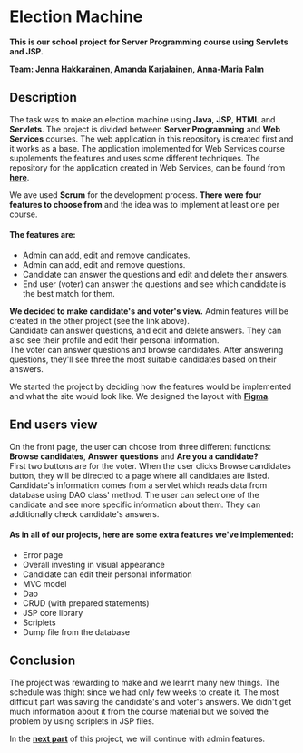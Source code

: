 # Election Machine

**This is our school project for Server Programming course using Servlets and JSP.**  
  
**Team: [Jenna Hakkarainen](https://github.com/jenhakk), [Amanda Karjalainen](https://github.com/amakarj), [Anna-Maria Palm](https://github.com/A-d-f)**

## Description
The task was to make an election machine using **Java**, **JSP**, **HTML** and **Servlets**. The project is divided between **Server Programming** and **Web Services** courses. The web application in this repository is created first and it works as a base. The application implemented for Web Services course supplements the features and uses some different techniques. The repository for the application created in Web Services, can be found from [**here**](https://github.com/amakarj/TheElectionMachineRest). 

We ave used **Scrum** for the development process. **There were four features to choose from** and the idea was to implement at least one per course. 

#### The features are:

 -  Admin can add, edit and remove candidates.
 -  Admin can add, edit and remove questions.
 -  Candidate can answer the questions and edit and delete their answers.
 -  End user (voter) can answer the questions and see which candidate is the best match for them.

**We decided to make candidate's and voter's view.** Admin features will be created in the other project (see the link above).  
Candidate can answer questions, and edit and delete answers. They can also see their profile and edit their personal information.  
The voter can answer questions and browse candidates. After answering questions, they'll see three the most suitable candidates based on their answers.

We started the project by deciding how the features would be implemented and what the site would look like. We designed the layout with [**Figma**](https://www.figma.com/file/OV6hQmNGV3PbAVEQjBtPgV/Election-Machine-Frontpage?node-id=0%3A1).

## End users view

On the front page, the user can choose from three different functions: **Browse candidates**, **Answer questions** and **Are you a candidate?**  
First two buttons are for the voter. When the user clicks Browse candidates button, they will be directed to a page where all candidates are listed. Candidate's information comes from a servlet which reads data from database using DAO class' method. The user can select one of the candidate and see more specific information about them. They can additionally check candidate's answers. 

#### As in all of our projects, here are some extra features we've implemented:

* Error page
* Overall investing in visual appearance
* Candidate can edit their personal information
* MVC model
* Dao
* CRUD (with prepared statements)
* JSP core library
* Scriplets
* Dump file from the database

## Conclusion
The project was rewarding to make and we learnt many new things. The schedule was thight since we had only few weeks to create it. The most difficult part was saving the candidate's and voter's answers. We didn't get much information about it from the course material but we solved the problem by using scriplets in JSP files.

In the [**next part**](https://github.com/amakarj/TheElectionMachineRest) of this project, we will continue with admin features.
